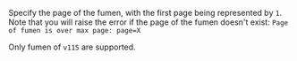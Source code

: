 Specify the page of the fumen, with the first page being represented by `1`. 
Note that you will raise the error if the page of the fumen doesn't exist: `Page of fumen is over max page: page=X`

Only fumen of `v115` are supported.